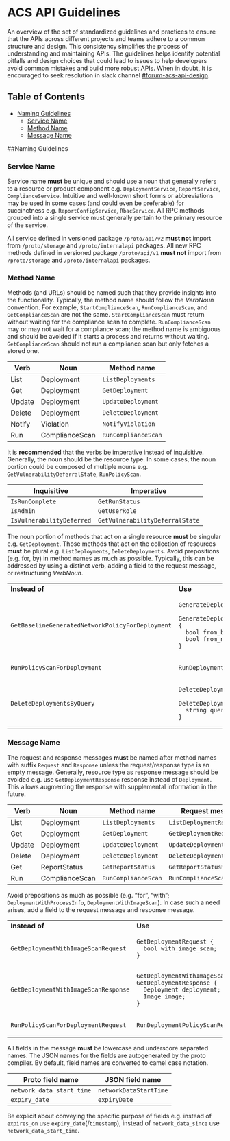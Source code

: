 # ACS API Guidelines
An overview of the set of standardized guidelines and practices to ensure that the APIs across different 
projects and teams adhere to a common structure and design. This consistency simplifies the process of understanding 
and maintaining APIs. The guidelines helps identify potential pitfalls and design choices that could lead to issues to 
help developers avoid common mistakes and build more robust APIs. When in doubt, It is encouraged to seek resolution
in slack channel [#forum-acs-api-design](https://redhat-internal.slack.com/archives/C05MMG2PP8A).

## Table of Contents

- [Naming Guidelines](#naming-guidelines)
  - [Service Name](#service-name)
  - [Method Name](#method-name)
  - [Message Name](#message-name)

##Naming Guidelines
### Service Name
Service name **must** be unique and should use a noun that generally refers to a resource or product component 
e.g. `DeploymentService`, `ReportService`, `ComplianceService`. Intuitive and well-known short forms or 
abbreviations may be used in some cases (and could even be preferable) for succinctness 
e.g. `ReportConfigService`, `RbacService`. 
All RPC methods grouped into a single service must generally pertain to the primary resource of the service.

All service defined in versioned package `/proto/api/v2` **must not** import from 
`/proto/storage` and `/proto/internalapi` packages.
All new RPC methods defined in versioned package `/proto/api/v1` **must not** import from
`/proto/storage` and `/proto/internalapi` packages.

### Method Name
Methods (and URLs) should be named such that they provide insights into the functionality. Typically, the method 
name should follow the _VerbNoun_ convention. For example, `StartComplianceScan`, `RunComplianceScan`, 
and `GetComplianceScan` are not the same. `StartComplianceScan` must return without waiting for the compliance 
scan to complete. `RunComplianceScan` may or may not wait for a compliance scan; the method name is ambiguous 
and should be avoided if it starts a process and returns without waiting. `GetComplianceScan` should not run 
a compliance scan but only fetches a stored one.

| Verb   | Noun           | Method name         |
|--------|----------------|---------------------|
| List   | Deployment     | `ListDeployments`   |
| Get    | Deployment     | `GetDeployment`     |
| Update | Deployment     | `UpdateDeployment`  |
| Delete | Deployment     | `DeleteDeployment`  |
| Notify | Violation      | `NotifyViolation`   |
| Run    | ComplianceScan | `RunComplianceScan` |

It is **recommended** that the verbs be imperative instead of inquisitive. Generally, the noun should be the resource type. 
In some cases, the noun portion could be composed of multiple nouns e.g. `GetVulnerabilityDeferralState`, `RunPolicyScan`.

| Inquisitive               | Imperative                      |
|---------------------------|---------------------------------|
| `IsRunComplete`           | `GetRunStatus`                  |
| `IsAdmin`                 | `GetUserRole`                   |
| `IsVulnerabilityDeferred` | `GetVulnerabilityDeferralState` |

The noun portion of methods that act on a single resource **must** be singular e.g. `GetDeployment`. Those methods that 
act on the collection of resources **must** be plural e.g. `ListDeployments`, `DeleteDeployments`. Avoid prepositions 
(e.g. for, by) in method names as much as possible. Typically, this can be addressed by using a distinct verb, 
adding a field to the request message, or restructuring _VerbNoun_.

<table>
<tr>
<td><b>Instead of</b></td><td><b>Use</b></td>
</tr>
<tr>
<td>

`GetBaselineGeneratedNetworkPolicyForDeployment`

</td>

<td>

```
GenerateDeploymentNetworkPolicy

GenerateDeploymentNetworkPolicyRequest {
  bool from_baseline;  
  bool from_network_flows;
}
```

</td>
</tr>

<tr>
<td>

`RunPolicyScanForDeployment`  

</td>
<td>

`RunDeploymentPolicyScan`

</td>
</tr>

<tr>

<td>

`DeleteDeploymentsByQuery`

</td>
<td>

```
DeleteDeployments

DeleteDeploymentsRequest {
  string query; 
}
```

</td>
</tr>
</table>

### Message Name
The request and response messages **must** be named after method names with suffix `Request` and `Response` unless 
the request/response type is an empty message. Generally, resource type as response message should be avoided 
e.g. use `GetDeploymentResponse` response instead of `Deployment`. This allows augmenting the response with 
supplemental information in the future.

| Verb                      | Noun           | Method name         | Request message            | Response message            |
|---------------------------|----------------|---------------------|----------------------------|-----------------------------|
| List                      | Deployment     | `ListDeployments`   | `ListDeploymentRequest`    | `ListDeploymentResponse`    |
| Get                       | Deployment     | `GetDeployment`     | `GetDeploymentRequest`     | `GetDeploymentResponse`     |   
| Update                    | Deployment     | `UpdateDeployment`  | `UpdateDeploymentRequest`  | `UpdateDeploymentResponse`  |  
| Delete                    | Deployment     | `DeleteDeployment`  | `DeleteDeploymentRequest`  | `google.protobuf.Empty`     |     
| Get                       | ReportStatus   | `GetReportStatus`   | `GetReportStatusRequest`   | `GetReportStatusResponse`   |  
| Run                       | ComplianceScan | `RunComplianceScan` | `RunComplianceScanRequest` | `RunComplianceScanResponse` | 

Avoid prepositions as much as possible (e.g. “for”, “with”; `DeploymentWithProcessInfo`, `DeploymentWithImageScan`).
In case such a need arises, add a field to the request message and response message.

<table>
<tr>
<td><b>Instead of</b></td><td><b>Use</b></td>
</tr>
<tr>
<td>

`GetDeploymentWithImageScanRequest`

</td>
<td>

```
GetDeploymentRequest {
  bool with_image_scan;
}
```

</td>
</tr>
<tr>
<td>

`GetDeploymentWithImageScanResponse`

</td>
<td>

```
GetDeploymentWithImageScanResponse
GetDeploymentResponse {
  Deployment deployment;
  Image image;
}
```

</td>
</tr>
<tr>
<td>

`RunPolicyScanForDeploymentRequest`

</td>
<td>

`RunDeploymentPolicyScanRequest`

</td>
</tr>
</table>

All fields in the message **must** be lowercase and underscore separated names. The JSON names for the fields are 
autogenerated by the proto compiler. By default, field names are converted to camel case notation.

| Proto field name           | JSON field name        |
|----------------------------|------------------------|
| `network_data_start_time`  | `networkDataStartTime` |
| `expiry_date`              | `expiryDate`           |

Be explicit about conveying the specific purpose of fields e.g. instead of `expires_on`
use `expiry_date`(/`timestamp`), instead of `network_data_since` use `network_data_start_time`.
